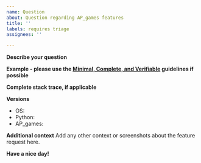```yaml
---
name: Question
about: Question regarding AP_games features
title: ''
labels: requires triage
assignees: ''

---
```


**Describe your question**

**Example - please use the [Minimal, Complete, and Verifiable] guidelines
if possible**

**Complete stack trace, if applicable**

**Versions**
 - OS:
 - Python:
 - AP_games:

**Additional context**
Add any other context or screenshots about the feature request here.

**Have a nice day!**


[Minimal, Complete, and Verifiable]: http://stackoverflow.com/help/mcve
